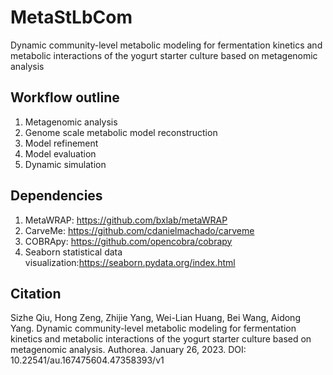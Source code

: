 # MetaStLbCom
Dynamic community-level metabolic modeling for fermentation kinetics and metabolic interactions of the yogurt starter culture based on metagenomic analysis
## Workflow outline
1. Metagenomic analysis
2. Genome scale metabolic model reconstruction
3. Model refinement
4. Model evaluation
5. Dynamic simulation
## Dependencies
1. MetaWRAP: https://github.com/bxlab/metaWRAP
2. CarveMe: https://github.com/cdanielmachado/carveme
3. COBRApy: https://github.com/opencobra/cobrapy
4. Seaborn statistical data visualization:https://seaborn.pydata.org/index.html
## Citation
Sizhe Qiu, Hong Zeng, Zhijie Yang, Wei-Lian Huang, Bei Wang, Aidong Yang. Dynamic community-level metabolic modeling for fermentation kinetics and metabolic interactions of the yogurt starter culture based on metagenomic analysis. Authorea. January 26, 2023.
DOI: 10.22541/au.167475604.47358393/v1
